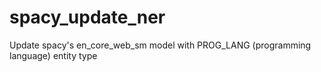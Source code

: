 # spacy_update_ner
Update spacy's en_core_web_sm model with PROG_LANG (programming language) entity type
